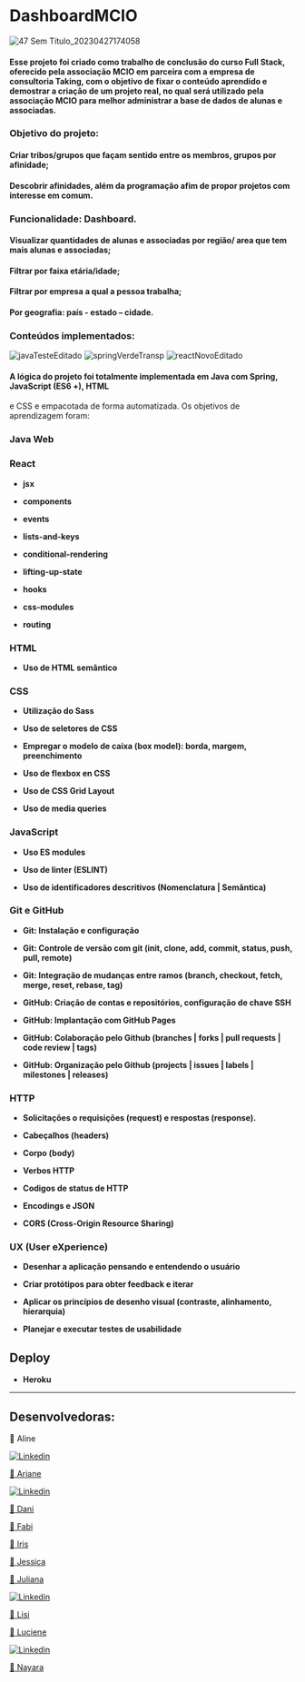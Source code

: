 
# DashboardMCIO

![47 Sem Título_20230427174058](https://user-images.githubusercontent.com/105310968/234986092-03ae117d-06fa-4e64-a99b-efdb1f809d96.png)

#### Esse projeto foi criado como trabalho de conclusão do curso  Full Stack, oferecido pela associação MCIO em parceira com a empresa de consultoria Taking, com o objetivo de fixar o conteúdo aprendido e demostrar a criação de um projeto real, no qual será utilizado pela associação MCIO para melhor administrar a base de dados de alunas e associadas.

### Objetivo do projeto: 

#### Criar tribos/grupos que façam sentido entre os membros, grupos por afinidade; 

#### Descobrir afinidades, além da programação afim de propor projetos com interesse em comum. 

### Funcionalidade: Dashboard. 

#### Visualizar quantidades de alunas e associadas por região/ area que tem mais alunas e associadas;		 

#### Filtrar por faixa etária/idade; 

#### Filtrar por empresa a qual a pessoa trabalha; 

#### Por geografia: país - estado – cidade.	

###  Conteúdos implementados:

![javaTesteEditado](https://user-images.githubusercontent.com/105310968/235322236-c62d4e94-93f1-4a38-b784-6f575099ac79.png)
![springVerdeTransp](https://user-images.githubusercontent.com/105310968/235321935-339c43e4-507e-4347-8a11-276a4f9807f6.png)
![reactNovoEditado](https://user-images.githubusercontent.com/105310968/235321063-2f04a7b2-0d4b-407d-8a2b-758a43615b2f.png)




#### A lógica do projeto foi totalmente implementada em Java com Spring, JavaScript (ES6 +), HTML
e CSS e empacotada de forma automatizada. Os objetivos de aprendizagem foram:

### Java Web

### React

- **jsx**

- **components**

- **events**

- **lists-and-keys**

- **conditional-rendering**

- **lifting-up-state**

- **hooks**

- **css-modules**

- **routing**

### HTML

- **Uso de HTML semântico**

### CSS

- **Utilização do Sass**

- **Uso de seletores de CSS**

- **Empregar o modelo de caixa (box model): borda, margem, preenchimento**

- **Uso de flexbox en CSS**

- **Uso de CSS Grid Layout**

- **Uso de media queries**

### JavaScript

- **Uso ES modules**

- **Uso de linter (ESLINT)**

- **Uso de identificadores descritivos (Nomenclatura | Semântica)**

### Git e GitHub

- **Git: Instalação e configuração**

- **Git: Controle de versão com git (init, clone, add, commit, status, push, pull, remote)**

- **Git: Integração de mudanças entre ramos (branch, checkout, fetch, merge, reset, rebase, tag)**

- **GitHub: Criação de contas e repositórios, configuração de chave SSH**

- **GitHub: Implantação com GitHub Pages**

- **GitHub: Colaboração pelo Github (branches | forks | pull requests | code review | tags)**

- **GitHub: Organização pelo Github (projects | issues | labels | milestones | releases)**

### HTTP

- **Solicitações o requisições (request) e respostas (response).**

- **Cabeçalhos (headers)**

- **Corpo (body)**

- **Verbos HTTP**

- **Codigos de status de HTTP**

- **Encodings e JSON**

- **CORS (Cross-Origin Resource Sharing)**

### UX (User eXperience)

- **Desenhar a aplicação pensando e entendendo o usuário**

- **Criar protótipos para obter feedback e iterar**

- **Aplicar os princípios de desenho visual (contraste, alinhamento, hierarquia)**

- **Planejar e executar testes de usabilidade**

## Deploy

- **Heroku**

---

## Desenvolvedoras:

:large_blue_diamond: Aline 

<a href="https://www.linkedin.com/in/aline-andrade-/" target="_blank"><img src="https://img.shields.io/badge/LinkedIn-blue?style=flat&logo=linkedin&labelColor=blue" alt="Linkedin" />
  
:large_blue_diamond: Ariane
  
  <a href="https://www.linkedin.com/in/ariane-sobreira-09a4a592" target="_blank"><img src="https://img.shields.io/badge/LinkedIn-blue?style=flat&logo=linkedin&labelColor=blue" alt="Linkedin" />
  
  
:large_blue_diamond: Dani
    
:large_blue_diamond: Fabi
  
:large_blue_diamond: Iris  
  
:large_blue_diamond: Jessica
  
:large_blue_diamond: Juliana

<a href="https://www.linkedin.com/in/juliana-mignac/" target="_blank"><img src="https://img.shields.io/badge/LinkedIn-blue?style=flat&logo=linkedin&labelColor=blue" alt="Linkedin" />
  
:large_blue_diamond: Lisi
  
:large_blue_diamond: Luciene

<a href="https://www.linkedin.com/in/lucienerodriguesdasilva/" target="_blank"><img src="https://img.shields.io/badge/LinkedIn-blue?style=flat&logo=linkedin&labelColor=blue" alt="Linkedin" />
  
:large_blue_diamond: Nayara
  

